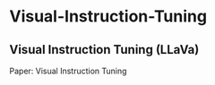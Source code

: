 # Visual-Instruction-Tuning

## Visual Instruction Tuning (LLaVa)

 Paper: Visual Instruction Tuning
